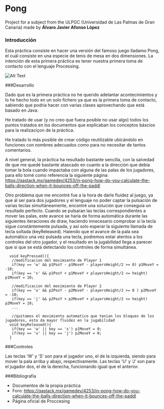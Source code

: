 # Pong
Project for a subject from the ULPGC (Universidad de Las Palmas de Gran Canaria) made by **Álvaro Javier Afonso López**

### Introducción

Esta práctica consiste en hacer una versión del famoso juego lladamo Pong, el cuál consiste en una especie de tenis de mesa
en dos dimensiones. La intención de esta primera práctica es tener nuestra primera toma de contacto con el lenguaje Processing.

![Alt Text](https://gfycat.com/inexperiencedjollygodwit)

###Desarrollo

Dado que es la primera práctica no he querido adelantar acontecimientos y lo he hecho todo en un solo fichero ya que es la primera toma de contacto, sabiendo que podría hacer con varias clases aprovechando que está basado en Java.

He tratado de usar (y no creo que fuera posible no usar algo) todos los puntos tratados en los documentos que explicaban los conceptos báscios para la realizaciçon de la práctica.

He tratado lo más posible de crear código reutilizable ubicándolo en funciones con nombres adecuados como para no necesitar de tantos comentarios.

A nivel general, la práctica ha resultado bastante sencilla, con la salvedad de que me quedé bastante atascado en cuanto a la dirección que debía tomar la bola cuando impactaba con alguna de las palas de los jugadores, para ello tomé como referencia la siguiente página: https://qastack.mx/gamedev/4253/in-pong-how-do-you-calculate-the-balls-direction-when-it-bounces-off-the-paddl

Otro problema que me encontré fue a la hora de darle fluidez al juego, ya que al ser para dos jugadores y el lenguaje no poder captar la pulsación de varias teclas simultáneamente, encontré una solución que conseguía un resultado perfecto. Cuando se pulsaran las teclas correspondientes a mover las palas, este avance se haría de forma automática durante las siguientes iteraciones de draw, haciendo innecesario comprobar si la tecla sigue constántemente pulsada, y así solo esperar la siguiente llamada de tecla soltada (keyReleased). Haiendo que el avance de la pala sea automático una vez pulsada una tecla, podremos estar atentos a los controles del otro jugador, y el resultado en la jugabilidad llega a parecer que si que se está detectando los controles de forma simultánea.

      void keyPressed(){
       //modificacion del movimiento de Player 1
       if(key == 'w' && p1PosY - p1MoveY - playersHeight/2 >= 0) p1MoveY = -10;
       if(key == 's' && p1PosY + p1MoveY + playersHeight/2 <= height) p1MoveY = 10;

       //modificacion del movimiento de Player 2
       if(key == 'u' && p2PosY - p2MoveY - playersHeight/2 >= 0 ) p2MoveY = -10;
       if(key == 'j' && p2PosY + p2MoveY + playersHeight/2 <= height) p2MoveY = 10; 
       ...

       //quitamos el movimiento automatico que tenian los bloques de los jugadores, esto da mayor fluidez en la jugabilidad
      void keyReleased(){
       if(key == 'w' || key == 's') p1MoveY = 0;
       if(key == 'u' || key == 'j') p2MoveY = 0;
      }
  


###Controles

Las teclas 'W' y 'S' son para el jugador uno, el de la izquierda, siendo para mover la pala arriba y abajo, respectivamente.
Las teclas 'U' y 'J' son para el jugador dos, el de la derecha, funcionando igual que el anterior.

###Bibliografía

* Documentos de la propia práctica
* Foro: https://qastack.mx/gamedev/4253/in-pong-how-do-you-calculate-the-balls-direction-when-it-bounces-off-the-paddl
* Página oficial de Proccesing
